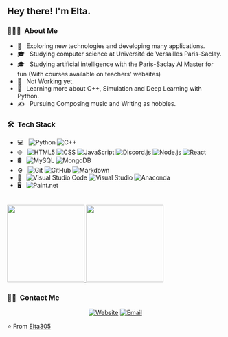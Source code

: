<h2> Hey there! I'm Elta.</h2>

<h3> 👨🏻‍💻 &nbsp;About Me </h3>

- 🤔 &nbsp; Exploring new technologies and developing many applications.
- 🎓 &nbsp; Studying computer science at Université de Versailles Paris-Saclay.
- 🎓 &nbsp; Studying artificial intelligence with the Paris-Saclay AI Master for fun (With courses available on teachers' websites)
- 💼 &nbsp; Not Working yet.
- 🌱 &nbsp; Learning more about C++, Simulation and Deep Learning with Python.
- ✍️ &nbsp; Pursuing Composing music and Writing as hobbies.

<h3> 🛠 &nbsp;Tech Stack</h3>

- 💻 &nbsp;
  ![Python](https://img.shields.io/badge/-Python-333333?style=flat&logo=python)
  ![C++](https://img.shields.io/badge/-C++-333333?style=flat&logo=C++)
- 🌐 &nbsp;
  ![HTML5](https://img.shields.io/badge/-HTML5-333333?style=flat&logo=HTML5)
  ![CSS](https://img.shields.io/badge/-CSS-333333?style=flat&logo=CSS3&logoColor=1572B6)
  ![JavaScript](https://img.shields.io/badge/-JavaScript-333333?style=flat&logo=javascript)
  ![Discord.js](https://img.shields.io/badge/-Discord.js-333333?style=flat&logo=Discord&logoColor=007396)
  ![Node.js](https://img.shields.io/badge/-Node.js-333333?style=flat&logo=node.js)
  ![React](https://img.shields.io/badge/-React-333333?style=flat&logo=react)
- 🛢 &nbsp;
  ![MySQL](https://img.shields.io/badge/-MySQL-333333?style=flat&logo=mysql)
  ![MongoDB](https://img.shields.io/badge/-MongoDB-333333?style=flat&logo=mongodb)
- ⚙️ &nbsp;
  ![Git](https://img.shields.io/badge/-Git-333333?style=flat&logo=git)
  ![GitHub](https://img.shields.io/badge/-GitHub-333333?style=flat&logo=github)
  ![Markdown](https://img.shields.io/badge/-Markdown-333333?style=flat&logo=markdown)
- 🔧 &nbsp;
  ![Visual Studio Code](https://img.shields.io/badge/-Visual%20Studio%20Code-333333?style=flat&logo=visual-studio-code&logoColor=007ACC)
  ![Visual Studio](https://img.shields.io/badge/-Visual%20Studio-333333?style=flat&logo=visual-studio&logoColor=8A2BE2)
  ![Anaconda](https://img.shields.io/badge/-Anaconda-333333?style=flat&logo=anaconda)
- 🖥 &nbsp;
  ![Paint.net](https://img.shields.io/badge/-Paint.net-333333?style=flat&logo=paint.net)

<br/>

<a href="https://github.com/Elta305">
  <img height="180em" src="https://github-readme-stats.vercel.app/api?username=Elta305&theme=buefy&show_icons=true" />
  <img height="180em" src="https://github-readme-stats.vercel.app/api/top-langs/?username=Elta305&theme=buefy&layout=compact" />
</a>

<br/>

<h3> 🤝🏻 &nbsp;Contact Me </h3>

<p align="center">
<a href="https://elta305.github.io/frederic.licombeau/"><img alt="Website" src="https://img.shields.io/badge/Website-https://elta305.github.io/frederic.licombeau/-blue?style=flat-square&logo=google-chrome"></a>
<a href="mailto:fredlicombeau@gmail.com"><img alt="Email" src="https://img.shields.io/badge/Email-fredlicombeau@gmail.com-blue?style=flat-square&logo=gmail"></a>
</p>

⭐️ From [Elta305](https://github.com/Elta305)

<!---
Elta305/Elta305 is a ✨ special ✨ repository because its `README.md` (this file) appears on your GitHub profile.
You can click the Preview link to take a look at your changes.
--->
